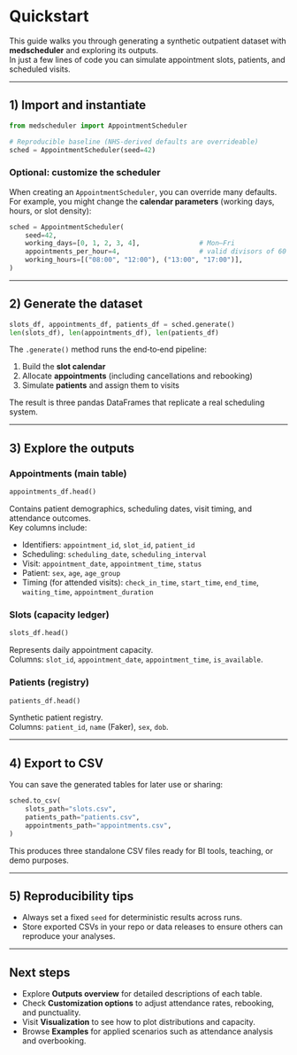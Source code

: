 # Quickstart

This guide walks you through generating a synthetic outpatient dataset with **medscheduler** and exploring its outputs.  
In just a few lines of code you can simulate appointment slots, patients, and scheduled visits.

---

## 1) Import and instantiate

```python
from medscheduler import AppointmentScheduler

# Reproducible baseline (NHS‑derived defaults are overrideable)
sched = AppointmentScheduler(seed=42)
```

### Optional: customize the scheduler

When creating an `AppointmentScheduler`, you can override many defaults.  
For example, you might change the **calendar parameters** (working days, hours, or slot density):

```python
sched = AppointmentScheduler(
    seed=42,
    working_days=[0, 1, 2, 3, 4],               # Mon–Fri
    appointments_per_hour=4,                    # valid divisors of 60
    working_hours=[("08:00", "12:00"), ("13:00", "17:00")],
)
```

---

## 2) Generate the dataset

```python
slots_df, appointments_df, patients_df = sched.generate()
len(slots_df), len(appointments_df), len(patients_df)
```

The `.generate()` method runs the end‑to‑end pipeline:

1. Build the **slot calendar**  
2. Allocate **appointments** (including cancellations and rebooking)  
3. Simulate **patients** and assign them to visits  

The result is three pandas DataFrames that replicate a real scheduling system.

---

## 3) Explore the outputs

### Appointments (main table)

```python
appointments_df.head()
```

Contains patient demographics, scheduling dates, visit timing, and attendance outcomes.  
Key columns include:  
- Identifiers: `appointment_id`, `slot_id`, `patient_id`  
- Scheduling: `scheduling_date`, `scheduling_interval`  
- Visit: `appointment_date`, `appointment_time`, `status`  
- Patient: `sex`, `age`, `age_group`  
- Timing (for attended visits): `check_in_time`, `start_time`, `end_time`, `waiting_time`, `appointment_duration`  

### Slots (capacity ledger)

```python
slots_df.head()
```

Represents daily appointment capacity.  
Columns: `slot_id`, `appointment_date`, `appointment_time`, `is_available`.

### Patients (registry)

```python
patients_df.head()
```

Synthetic patient registry.  
Columns: `patient_id`, `name` (Faker), `sex`, `dob`.

---

## 4) Export to CSV

You can save the generated tables for later use or sharing:

```python
sched.to_csv(
    slots_path="slots.csv",
    patients_path="patients.csv",
    appointments_path="appointments.csv",
)
```

This produces three standalone CSV files ready for BI tools, teaching, or demo purposes.

---

## 5) Reproducibility tips

- Always set a fixed `seed` for deterministic results across runs.  
- Store exported CSVs in your repo or data releases to ensure others can reproduce your analyses.  

---

## Next steps

- Explore **Outputs overview** for detailed descriptions of each table.  
- Check **Customization options** to adjust attendance rates, rebooking, and punctuality.  
- Visit **Visualization** to see how to plot distributions and capacity.  
- Browse **Examples** for applied scenarios such as attendance analysis and overbooking.  
